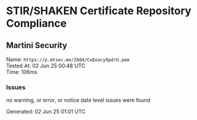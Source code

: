 # STIR/SHAKEN Certificate Repository Compliance

## Martini Security

Name: `https://p.mtsec.me/2884/CwEeacy9pdrU.pem`\
Tested At: 02 Jun 25 00:48 UTC\
Time: 106ms

### Issues

no warning, or error, or notice date level issues were found

Generated: 02 Jun 25 01:01 UTC